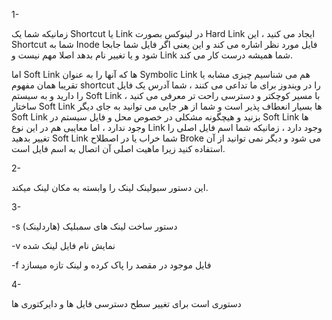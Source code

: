 1-

زمانیکه شما یک Shortcut یا Link در لینوکس بصورت Hard Link ایجاد می کنید ، این Shortcut شما به Inode فایل مورد نظر اشاره می کند و این یعنی اگر فایل شما جابجا شود و یا تغییر نام بدهد اصلا مهم نیست و Link شما همیشه درست کار می کند.

اما Soft Link ها که آنها را به عنوان Symbolic Link هم می شناسیم چیزی مشابه یا تقریبا همان مفهوم shortcut را در ویندوز برای ما تداعی می کنند ، شما آدرس یک فایل را دارید و به سیستم Soft Link با مسیر کوچکتر و دسترسی راحت تر معرفی می کنید ، ساختار Soft Link ها بسیار انعطاف پذیر است و شما از هر جایی می توانید به جای دیگر Soft Link بزنید و هیچگونه مشکلی در خصوص محل و فایل سیستم در Soft Link ها وجود ندارد ، اما معایبی هم در این نوع Link وجود دارد ، زمانیکه شما اسم فایل اصلی را تغییر بدهید Soft Link شما خراب یا در اصطلاح Broke می شود و دیگر نمی توانید از آن استفاده کنید زیرا ماهیت اصلی آن اتصال به اسم فایل است.

 2-
 
 این دستور سبولینک لینک را وابسته به مکان لینک میکند.


 3-
 
 -s 
دستور ساخت لینک های سمبلیک (هاردلینک)

 -v 
نمایش نام فایل لینک شده

 -f 
فایل موجود در مقصد را پاک کرده و لینک تازه میسازد


 4-

دستوری است برای تغییر سطح دسترسی فایل ها و دایرکتوری ها
